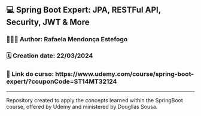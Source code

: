 <h2>💻 Spring Boot Expert: JPA, RESTFul API, Security, JWT & More</h2>

<h3>👩🏻‍💻 Author: Rafaela Mendonça Estefogo</h3>
<h3>🗓️ Creation date: 22/03/2024</h3>
<h3><b>🔗 Link do curso: </b>https://www.udemy.com/course/spring-boot-expert/?couponCode=ST14MT32124</h3>
  
<hr>

<p>Repository created to apply the concepts learned within the SpringBoot course, offered by Udemy and ministered by Dougllas Sousa.</p>
